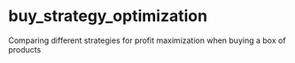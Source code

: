 # buy_strategy_optimization
Comparing different strategies for profit maximization when buying a box of products
